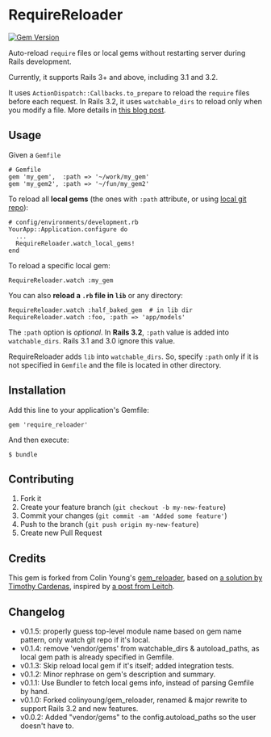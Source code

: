# RequireReloader

[![Gem Version](https://badge.fury.io/rb/require_reloader.png)](http://badge.fury.io/rb/require_reloader)

Auto-reload `require` files or local gems without restarting server
during Rails development.

Currently, it supports Rails 3+ and above, including 3.1 and 3.2.

It uses `ActionDispatch::Callbacks.to_prepare` to reload the
`require` files before each request. In Rails 3.2, it uses 
`watchable_dirs` to reload only when you modify a file. More details in [this blog post](http://teohm.github.com/blog/2013/01/10/reload-required-files-in-rails/).

## Usage

Given a `Gemfile`

    # Gemfile
    gem 'my_gem',  :path => '~/work/my_gem'
    gem 'my_gem2', :path => '~/fun/my_gem2'

To reload all **local gems** (the ones with `:path` attribute, 
or using [local git repo](http://gembundler.com/v1.2/git.html#local)):

    # config/environments/development.rb
    YourApp::Application.configure do
      ...
      RequireReloader.watch_local_gems!
    end

To reload a specific local gem:
    
    RequireReloader.watch :my_gem

You can also **reload a `.rb` file in `lib`** or any directory:

    RequireReloader.watch :half_baked_gem  # in lib dir
    RequireReloader.watch :foo, :path => 'app/models'

The `:path` option is *optional*. In **Rails 3.2**, `:path` value is added into `watchable_dirs`. Rails 3.1 and 3.0 ignore this value.

RequireReloader adds `lib` into `watchable_dirs`. So, specify `:path`
only if it is not specified in `Gemfile` and the file is located in other directory.


## Installation

Add this line to your application's Gemfile:

    gem 'require_reloader'

And then execute:

    $ bundle


## Contributing

1. Fork it
2. Create your feature branch (`git checkout -b my-new-feature`)
3. Commit your changes (`git commit -am 'Added some feature'`)
4. Push to the branch (`git push origin my-new-feature`)
5. Create new Pull Request

## Credits

This gem is forked from Colin Young's [gem_reloader](https://github.com/colinyoung/gem_reloader), based on [a solution by Timothy Cardenas](http://timcardenas.com/automatically-reload-gems-in-rails-327-on-eve), inspired by [a post from Leitch](http://ileitch.github.com/2012/03/24/rails-32-code-reloading-from-lib.html).


## Changelog

- v0.1.5: properly guess top-level module name based on gem name
pattern, only watch git repo if it's local.
- v0.1.4: remove 'vendor/gems' from watchable_dirs & autoload_paths, as local gem path is already specified in Gemfile.
- v0.1.3: Skip reload local gem if it's itself; added integration tests.
- v0.1.2: Minor rephrase on gem's description and summary.
- v0.1.1: Use Bundler to fetch local gems info, instead of parsing Gemfile by hand.
- v0.1.0: Forked colinyoung/gem_reloader, renamed & major rewrite to support Rails 3.2 and new features.
- v0.0.2: Added "vendor/gems" to the config.autoload_paths so the user doesn't have to.
